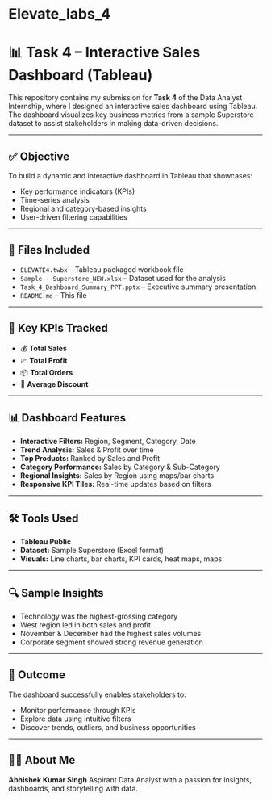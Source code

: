 # Elevate_labs_4

# 📊 Task 4 – Interactive Sales Dashboard (Tableau)

This repository contains my submission for **Task 4** of the Data Analyst Internship, where I designed an interactive sales dashboard using Tableau. The dashboard visualizes key business metrics from a sample Superstore dataset to assist stakeholders in making data-driven decisions.

---

## ✅ Objective

To build a dynamic and interactive dashboard in Tableau that showcases:
- Key performance indicators (KPIs)
- Time-series analysis
- Regional and category-based insights
- User-driven filtering capabilities

---

## 📁 Files Included

- `ELEVATE4.twbx` – Tableau packaged workbook file
- `Sample - Superstore_NEW.xlsx` – Dataset used for the analysis
- `Task_4_Dashboard_Summary_PPT.pptx` – Executive summary presentation
- `README.md` – This file

---

## 📌 Key KPIs Tracked

- 💰 **Total Sales**
- 📈 **Total Profit**
- 📦 **Total Orders**
- 🔖 **Average Discount**

---

## 📊 Dashboard Features

- **Interactive Filters:** Region, Segment, Category, Date
- **Trend Analysis:** Sales & Profit over time
- **Top Products:** Ranked by Sales and Profit
- **Category Performance:** Sales by Category & Sub-Category
- **Regional Insights:** Sales by Region using maps/bar charts
- **Responsive KPI Tiles:** Real-time updates based on filters

---

## 🛠 Tools Used

- **Tableau Public**
- **Dataset:** Sample Superstore (Excel format)
- **Visuals:** Line charts, bar charts, KPI cards, heat maps, maps

---

## 🔍 Sample Insights

- Technology was the highest-grossing category
- West region led in both sales and profit
- November & December had the highest sales volumes
- Corporate segment showed strong revenue generation

---

## 🎯 Outcome

The dashboard successfully enables stakeholders to:
- Monitor performance through KPIs
- Explore data using intuitive filters
- Discover trends, outliers, and business opportunities

---

## 🙋‍♂️ About Me

**Abhishek Kumar Singh**
Aspirant Data Analyst with a passion for insights, dashboards, and storytelling with data.
